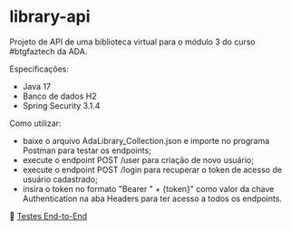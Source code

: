 # library-api
Projeto de API de uma biblioteca virtual para o módulo 3 do curso #btgfaztech da ADA.

Especificações: 
- Java 17
- Banco de dados H2
- Spring Security 3.1.4 

Como utilizar:
- baixe o arquivo AdaLibrary_Collection.json e importe no programa Postman para testar os endpoints;
- execute o endpoint POST /user para criação de novo usuário;
- execute o endpoint POST /login para recuperar o token de acesso de usuário cadastrado;
- insira o token no formato "Bearer " + {token}" como valor da chave Authentication na aba Headers para ter acesso a todos os endpoints.

📌 [Testes End-to-End](https://github.com/fernanda-reis/library-api-test)
